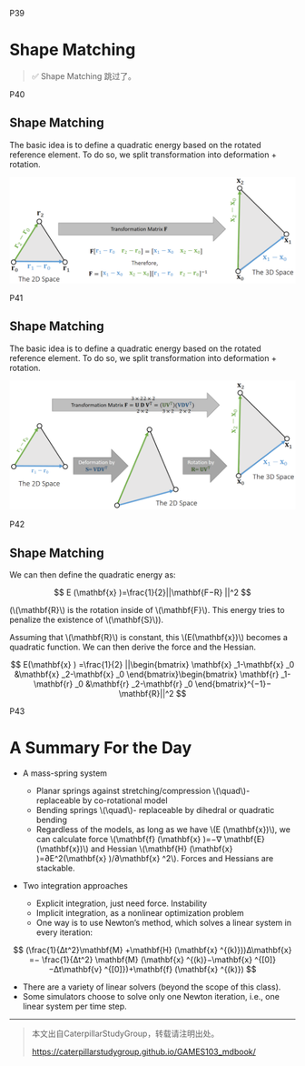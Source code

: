 P39   
# Shape Matching    

> &#x2705; Shape Matching 跳过了。   


P40   
## Shape Matching   

The basic idea is to define a quadratic energy based on the rotated reference element. To do so, we split transformation into deformation + rotation.     


![](./assets/05-26.png)    




P41   
## Shape Matching

The basic idea is to define a quadratic energy based on the rotated reference element. To do so, we split transformation into deformation + rotation.


![](./assets/05-27.png)    


P42   
## Shape Matching   

We can then define the quadratic energy as:   

$$
E (\mathbf{x} )=\frac{1}{2}||\mathbf{F−R} ||^2
$$

(\\(\mathbf{R}\\) is the rotation inside of \\(\mathbf{F}\\).  This energy tries to penalize the existence of \\(\mathbf{S}\\)).     

Assuming that \\(\mathbf{R}\\) is constant, this \\(E(\mathbf{x})\\) becomes a quadratic function.  We can then derive the force and the Hessian.    

$$
E(\mathbf{x} ) =\frac{1}{2} ||\begin{bmatrix}
 \mathbf{x} _1-\mathbf{x} _0 &\mathbf{x} _2-\mathbf{x} _0
\end{bmatrix}\begin{bmatrix}
 \mathbf{r} _1-\mathbf{r} _0 &\mathbf{r} _2-\mathbf{r} _0
\end{bmatrix}^{−1}−\mathbf{R}||^2
$$


P43   
# A Summary For the Day    

 - A mass-spring system          
     - Planar springs against stretching/compression	\\(\quad\\)- replaceable by co-rotational model
     - Bending springs				\\(\quad\\)- replaceable by dihedral or quadratic bending
     - Regardless of the models, as long as we have \\(E (\mathbf{x})\\), we can calculate force \\(\mathbf{f} (\mathbf{x} )=−∇ \mathbf{E} (\mathbf{x})\\) and Hessian \\(\mathbf{H} (\mathbf{x} )=∂E^2(\mathbf{x} )/∂\mathbf{x} ^2\\).  Forces and Hessians are stackable.    

 - Two integration approaches    
     - Explicit integration, just need force.  Instability
     - Implicit integration, as a nonlinear optimization problem      
     - One way is to use Newton’s method, which solves a linear system in every iteration:    

$$
(\frac{1}{∆t^2}\mathbf{M} +\mathbf{H} (\mathbf{x} ^{(k)}))∆\mathbf{x} =− \frac{1}{∆t^2} \mathbf{M} (\mathbf{x} ^{(k)}−\mathbf{x} ^{[0]}−∆t\mathbf{v} ^{[0]})+\mathbf{f} (\mathbf{x} ^{(k)})
$$

 - There are a variety of linear solvers (beyond the scope of this class).    
 - Some simulators choose to solve only one Newton iteration, i.e., one linear system per time step.    



---------------------------------------
> 本文出自CaterpillarStudyGroup，转载请注明出处。
>
> https://caterpillarstudygroup.github.io/GAMES103_mdbook/